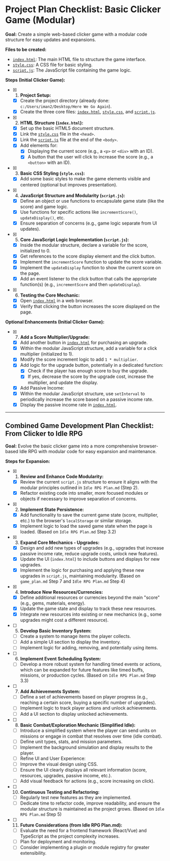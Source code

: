 # Project Plan Checklist: Basic Clicker Game (Modular)

**Goal:** Create a simple web-based clicker game with a modular code structure for easy updates and expansions.

**Files to be created:**

* [`index.html`](index.html): The main HTML file to structure the game interface.
* [`style.css`](style.css): A CSS file for basic styling.
* [`script.js`](script.js): The JavaScript file containing the game logic.

**Steps (Initial Clicker Game):**

* [x] 1.  **Project Setup:**
  * [x] Create the project directory (already done: `c:/Users/iman2/Desktop/Here We Go Again`).
  * [x] Create the three core files: [`index.html`](index.html), [`style.css`](style.css), and [`script.js`](script.js).

* [x] 2.  **HTML Structure (`index.html`):**
  * [x] Set up the basic HTML5 document structure.
  * [x] Link the [`style.css`](style.css) file in the `<head>`.
  * [x] Link the [`script.js`](script.js) file at the end of the `<body>`.
  * [x] Add elements for:
    * [x] Displaying the current score (e.g., a `<p>` or `<div>` with an ID).
    * [x] A button that the user will click to increase the score (e.g., a `<button>` with an ID).

* [x] 3.  **Basic CSS Styling (`style.css`):**
  * [x] Add some basic styles to make the game elements visible and centered (optional but improves presentation).

* [x] 4.  **JavaScript Structure and Modularity (`script.js`):**
  * [x] Define an object or use functions to encapsulate game state (like the score) and game logic.
  * [x] Use functions for specific actions like `incrementScore()`, `updateDisplay()`, etc.
  * [x] Ensure separation of concerns (e.g., game logic separate from UI updates).

* [x] 5.  **Core JavaScript Logic Implementation (`script.js`):**
  * [x] Inside the modular structure, declare a variable for the score, initialized to 0.
  * [x] Get references to the score display element and the click button.
  * [x] Implement the `incrementScore` function to update the score variable.
  * [x] Implement the `updateDisplay` function to show the current score on the page.
  * [x] Add an event listener to the click button that calls the appropriate function(s) (e.g., `incrementScore` and then `updateDisplay`).

* [x] 6.  **Testing the Core Mechanic:**
  * [x] Open [`index.html`](index.html) in a web browser.
  * [x] Verify that clicking the button increases the score displayed on the page.

**Optional Enhancements (Initial Clicker Game):**

* [x] 7.  **Add a Score Multiplier/Upgrade:**
  * [x] Add another button in [`index.html`](index.html) for purchasing an upgrade.
  * [x] Within the modular JavaScript structure, add a variable for a click multiplier (initialized to 1).
  * [x] Modify the score increment logic to add `1 * multiplier`.
  * [x] Add logic for the upgrade button, potentially in a dedicated function:
    * [x] Check if the player has enough score to buy the upgrade.
    * [x] If yes, decrease the score by the upgrade cost, increase the multiplier, and update the display.
  * [x] Add Passive Income:
  * [x] Within the modular JavaScript structure, use `setInterval` to periodically increase the score based on a passive income rate.
  * [x] Display the passive income rate in [`index.html`](index.html).

---

## Combined Game Development Plan Checklist: From Clicker to Idle RPG

**Goal:** Evolve the basic clicker game into a more comprehensive browser-based Idle RPG with modular code for easy expansion and maintenance.

**Steps for Expansion:**

* [x] 1.  **Review and Enhance Code Modularity:**
  * [x] Review the current `script.js` structure to ensure it aligns with the modular principles outlined in `Idle RPG Plan.md` (Step 2).
  * [x] Refactor existing code into smaller, more focused modules or objects if necessary to improve separation of concerns.

* [x] 2.  **Implement State Persistence:**
  * [x] Add functionality to save the current game state (score, multiplier, etc.) to the browser's `localStorage` or similar storage.
  * [x] Implement logic to load the saved game state when the page is loaded. (Based on `Idle RPG Plan.md` Step 3.2)

* [x] 3.  **Expand Core Mechanics - Upgrades:**
  * [x] Design and add new types of upgrades (e.g., upgrades that increase passive income rate, reduce upgrade costs, unlock new features).
  * [x] Update the UI (`index.html`) to include buttons and displays for new upgrades.
  * [x] Implement the logic for purchasing and applying these new upgrades in `script.js`, maintaining modularity. (Based on `game_plan.md` Step 7 and `Idle RPG Plan.md` Step 4)

* [x] 4.  **Introduce New Resources/Currencies:**
  * [x] Define additional resources or currencies beyond the main "score" (e.g., gems, materials, energy).
  * [x] Update the game state and display to track these new resources.
  * [x] Integrate new resources into existing or new mechanics (e.g., some upgrades might cost a different resource).

* [ ] 5.  **Develop Basic Inventory System:**
  * [ ] Create a system to manage items the player collects.
  * [ ] Add a simple UI section to display the inventory.
  * [ ] Implement logic for adding, removing, and potentially using items.

* [ ] 6.  **Implement Event Scheduling System:**
  * [ ] Develop a more robust system for handling timed events or actions, which can be expanded for future features like timed buffs, missions, or production cycles. (Based on `Idle RPG Plan.md` Step 3.3)

* [ ] 7.  **Add Achievements System:**
  * [ ] Define a set of achievements based on player progress (e.g., reaching a certain score, buying a specific number of upgrades).
  * [ ] Implement logic to track player actions and unlock achievements.
  * [ ] Add a UI section to display unlocked achievements.

* [ ] 8.  **Basic Combat/Exploration Mechanic (Simplified Idle):**
  * [ ] Introduce a simplified system where the player can send units on missions or engage in combat that resolves over time (idle combat).
  * [ ] Define unit types, stats, and mission parameters.
  * [ ] Implement the background simulation and display results to the player.
  * [ ] Refine UI and User Experience:
  * [ ] Improve the visual design using CSS.
  * [ ] Ensure the UI clearly displays all relevant information (score, resources, upgrades, passive income, etc.).
  * [ ] Add visual feedback for actions (e.g., score increasing on click).

* [ ] 10. **Continuous Testing and Refactoring:**
  * [ ] Regularly test new features as they are implemented.
  * [ ] Dedicate time to refactor code, improve readability, and ensure the modular structure is maintained as the project grows. (Based on `Idle RPG Plan.md` Step 5)

* [ ] 11. **Future Considerations (from Idle RPG Plan.md):**
  * [ ] Evaluate the need for a frontend framework (React/Vue) and TypeScript as the project complexity increases.
  * [ ] Plan for deployment and monitoring.
  * [ ] Consider implementing a plugin or module registry for greater extensibility.
